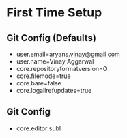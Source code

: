 

# First Time Setup

## Git Config (Defaults)

- user.email=aryans.vinay@gmail.com
- user.name=Vinay Aggarwal
- core.repositoryformatversion=0
- core.filemode=true
- core.bare=false
- core.logallrefupdates=true


## Git Config
 - core.editor subl
 
